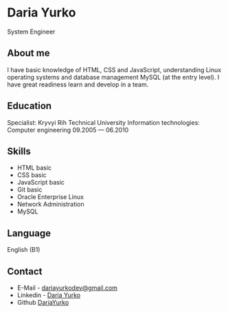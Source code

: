 # **Daria Yurko** 
System Engineer

## About me
I have basic knowledge of HTML, CSS and JavaScript, understanding
Linux operating systems and database management
MySQL (at the entry level). I have great readiness
learn and develop in a team.

## Education
Specialist: Kryvyi Rih Technical University
Information technologies: Computer engineering
09.2005 — 06.2010

## Skills
- HTML basic
- CSS basic
- JavaScript basic
- Git basic
- Oracle Enterprise Linux
- Network Administration
- MySQL

## Language
English (B1)

## Contact

- E-Mail - dariayurkodev@gmail.com
- Linkedin - [Daria Yurko](https://linkedin.com/in/daria-yurko-270788248)
- Github [DariaYurko](https://github.com/DariaYurko)




